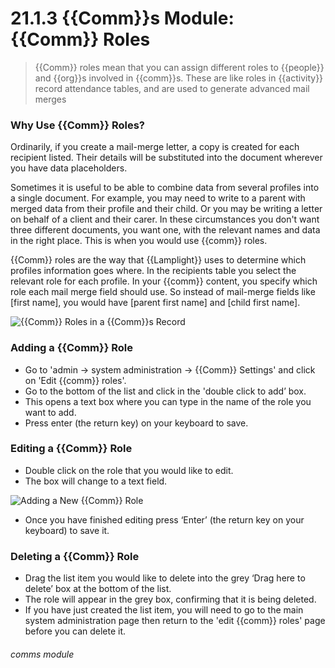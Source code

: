 # 21.1.3 {{Comm}}s Module: {{Comm}} Roles

> {{Comm}} roles mean that you can assign different roles to {{people}} and {{org}}s involved in {{comm}}s. These are like roles in {{activity}} record attendance tables, and are used to generate advanced mail merges

### Why Use {{Comm}} Roles?

Ordinarily, if you create a mail-merge letter, a copy is created for each recipient listed.  Their details will be substituted into the document wherever you have data placeholders.

Sometimes it is useful to be able to combine data from several profiles into a single document.  For example, you may need to write to a parent with merged data from their profile and their child.  Or you may be writing a letter on behalf of a client and their carer.  In these circumstances you don't want three different documents, you want one, with the relevant names and data in the right place.  This is when you would use {{comm}} roles.  

{{Comm}} roles are the way that {{Lamplight}} uses to determine which profiles information goes where.  In the recipients table you select the relevant role for each profile.  In your {{comm}} content, you specify which role each mail merge field should use.  So instead of mail-merge fields like [first name], you would have [parent first name] and [child first name].


![{{Comm}} Roles in a {{Comm}}s Record](21.1.3a.png)

### Adding a {{Comm}} Role

- Go to 'admin -> system administration -> {{Comm}} Settings' and click on 'Edit {{comm}} roles'.
- Go to the bottom of the list and click in the 'double click to add’ box. 
- This opens a text box where you can type in the name of the role you want to add. 
- Press enter (the return key) on your keyboard to save. 

### Editing a {{Comm}} Role

- Double click on the role that you would like to edit.
- The box will change to a text field. 

![Adding a New {{Comm}} Role](21.1.3b.png)

- Once you have finished editing press ‘Enter’ (the return key on your keyboard) to save it.

### Deleting a {{Comm}} Role

- Drag the list item you would like to delete into the grey ‘Drag here to delete’ box at the bottom of the list. 
- The role will appear in the grey box, confirming that it is being deleted.
- If you have just created the list item, you will need to go to the main system administration page then return to the 'edit {{comm}} roles' page before you can delete it. 


###### comms module
